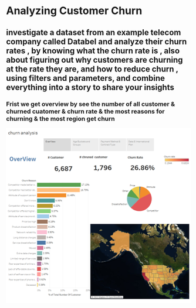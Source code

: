 # Analyzing Customer Churn
 ## investigate a dataset from an example telecom company called Databel and analyze their churn rates , by knowing what the churn rate is , also about figuring out why customers are churning at the rate they are, and how to reduce churn  , using  filters and parameters, and combine everything into a story to share your insights
 ### Frist we get overview by see the number of all customer & churned cuatomer & churn rate & the most reasons for churning & the most region get churn 
 ![OverView](https://github.com/OmarKhaledAbdlhafez/Tableau_Projects/blob/main/analyzing-customer-churn-in-tableau/imgs/overview.png)
